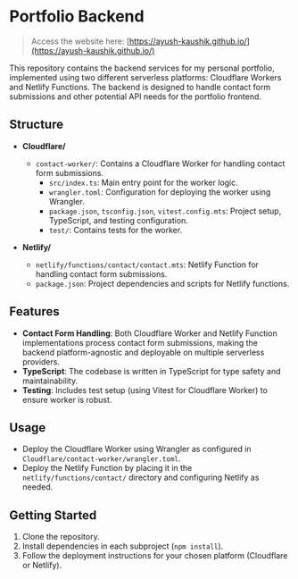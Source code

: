 # Portfolio Backend

> Access the website here: [https://ayush-kaushik.github.io/](https://ayush-kaushik.github.io/)

This repository contains the backend services for my personal portfolio, implemented using two different serverless platforms: Cloudflare Workers and Netlify Functions. The backend is designed to handle contact form submissions and other potential API needs for the portfolio frontend.

## Structure

- **Cloudflare/**
  - `contact-worker/`: Contains a Cloudflare Worker for handling contact form submissions.
    - `src/index.ts`: Main entry point for the worker logic.
    - `wrangler.toml`: Configuration for deploying the worker using Wrangler.
    - `package.json`, `tsconfig.json`, `vitest.config.mts`: Project setup, TypeScript, and testing configuration.
    - `test/`: Contains tests for the worker.

- **Netlify/**
  - `netlify/functions/contact/contact.mts`: Netlify Function for handling contact form submissions.
  - `package.json`: Project dependencies and scripts for Netlify functions.

## Features

- **Contact Form Handling**: Both Cloudflare Worker and Netlify Function implementations process contact form submissions, making the backend platform-agnostic and deployable on multiple serverless providers.
- **TypeScript**: The codebase is written in TypeScript for type safety and maintainability.
- **Testing**: Includes test setup (using Vitest for Cloudflare Worker) to ensure worker is robust.

## Usage

- Deploy the Cloudflare Worker using Wrangler as configured in `Cloudflare/contact-worker/wrangler.toml`.
- Deploy the Netlify Function by placing it in the `netlify/functions/contact/` directory and configuring Netlify as needed.

## Getting Started

1. Clone the repository.
2. Install dependencies in each subproject (`npm install`).
3. Follow the deployment instructions for your chosen platform (Cloudflare or Netlify).
